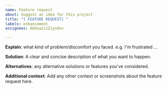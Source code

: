 ```yaml
---
name: Feature request
about: Suggest an idea for this project
title: "[ FEATURE REQUEST] "
labels: enhancement
assignees: AbduazizZiyodov

---
```


**Explain**: what kind of problem/discomfort you faced. e.g. I'm frustrated ...

**Solution**: A clear and concise description of what you want to happen.

**Alternatives**: any alternative solutions or features you've considered.

**Additional context**: Add any other context or screenshots about the feature request here.
